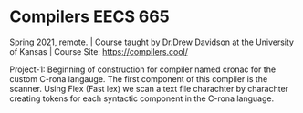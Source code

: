 # Compilers EECS 665 
Spring 2021, remote. |
Course taught by Dr.Drew Davidson at the University of Kansas |
Course Site: https://compilers.cool/

Project-1:
  Beginning of construction for compiler named cronac for the custom C-rona langauge. 
  The first component of this compiler is the scanner. Using Flex (Fast lex) we scan a text file charachter by charachter creating     tokens for each syntactic component in the C-rona language.

